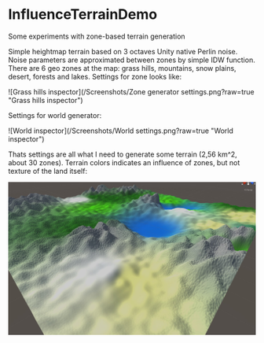 # InfluenceTerrainDemo
Some experiments with zone-based terrain generation

Simple heightmap terrain based on 3 octaves Unity native Perlin noise. Noise parameters are approximated between zones by simple IDW function. There are 6 geo zones at the map: grass hills, mountains, snow plains, desert, forests and lakes.
Settings for zone looks like:

![Grass hills inspector](/Screenshots/Zone generator settings.png?raw=true "Grass hills inspector")

Settings for world generator:

![World inspector](/Screenshots/World settings.png?raw=true "World inspector")

Thats settings are all what I need to generate some terrain (2,56 km^2, about 30 zones). Terrain colors indicates an influence of zones, but not texture of the land itself:

![Terrain view](/Screenshots/terrain.jpg?raw=true "Terrain view")
